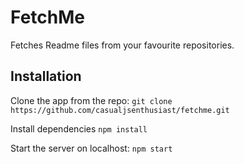 # FetchMe

Fetches Readme files from your favourite repositories.

## Installation

Clone the app from the repo:
`git clone https://github.com/casualjsenthusiast/fetchme.git`

Install dependencies
`npm install`

Start the server on localhost:
`npm start`
